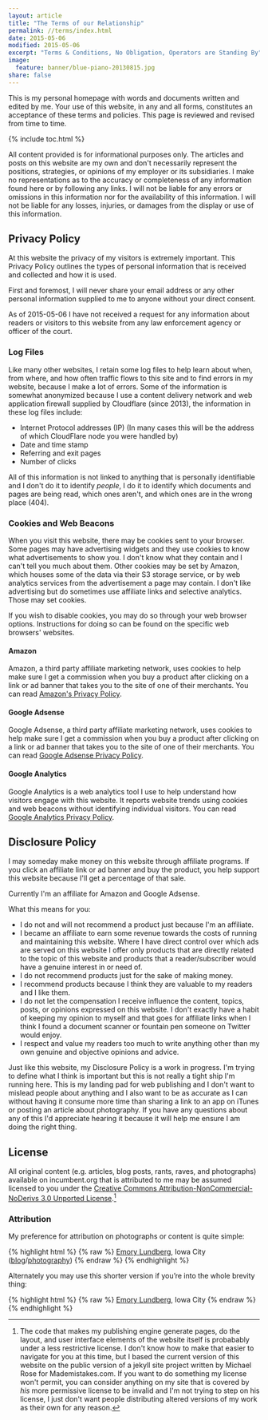 ```yaml
---
layout: article
title: "The Terms of our Relationship"
permalink: //terms/index.html
date: 2015-05-06
modified: 2015-05-06
excerpt: "Terms & Conditions, No Obligation, Operators are Standing By"
image:
  feature: banner/blue-piano-20130815.jpg
share: false
---
```


This is my personal homepage with words and documents written and edited by me. Your use of this website, in any and all forms, constitutes an acceptance of these terms and policies. This page is reviewed and revised from time to time.

{% include toc.html %}

All content provided is for informational purposes only. The articles and posts on this website are my own and don't necessarily represent the positions, strategies, or opinions of my employer or its subsidiaries. I make no representations as to the accuracy or completeness of any information found here or by following any links. I will not be liable for any errors or omissions in this information nor for the availability of this information. I will not be liable for any losses, injuries, or damages from the display or use of this information.

## Privacy Policy

At this website the privacy of my visitors is extremely important. This Privacy Policy outlines the types of personal information that is received and collected and how it is used.

First and foremost, I will never share your email address or any other personal information supplied to me to anyone without your direct consent. 

As of 2015-05-06 I have not received a request for any information about readers or visitors to this website from any law enforcement agency or officer of the court.

### Log Files

Like many other websites, I retain some log files to help learn about when, from where, and how often traffic flows to this site and to find errors in my website, because I make a lot of errors. Some of the information is somewhat anonymized because I use a content delivery network and web application firewall supplied by Cloudflare (since 2013), the information in these log files include:

* Internet Protocol addresses (IP) (In many cases this will be the address of which CloudFlare node you were handled by)
* Date and time stamp
* Referring and exit pages
* Number of clicks

All of this information is not linked to anything that is personally identifiable and I don't do it to identify *people*, I do it to identify which documents and pages are being read, which ones aren't, and which ones are in the wrong place (404).

### Cookies and Web Beacons

When you visit this website, there may be cookies sent to your browser. Some pages may have advertising widgets and they use cookies to know what advertisements to show you. I don't know what they contain and I can't tell you much about them. Other cookies may be set by Amazon, which houses some of the data via their S3 storage service, or by web analytics services from the advertisement a page may contain. I don't like advertising but do sometimes use affiliate links and selective analytics. Those may set cookies. 

If you wish to disable cookies, you may do so through your web browser options. Instructions for doing so can be found on the specific web browsers' websites.

#### Amazon

Amazon, a third party affiliate marketing network, uses cookies to help make sure I get a commission when you buy a product after clicking on a link or ad banner that takes you to the site of one of their merchants. You can read [Amazon's Privacy Policy](http://www.amazon.com/gp/help/customer/display.html?nodeId=468496).

#### Google Adsense

Google Adsense, a third party affiliate marketing network, uses cookies to help make sure I get a commission when you buy a product after clicking on a link or ad banner that takes you to the site of one of their merchants. You can read [Google Adsense Privacy Policy](http://support.google.com/adsense/bin/answer.py?hl=en&answer=48182).

#### Google Analytics

Google Analytics is a web analytics tool I use to help understand how visitors engage with this website. It reports website trends using cookies and web beacons without identifying individual visitors. You can read [Google Analytics Privacy Policy](http://www.google.com/analytics/learn/privacy.html).

## Disclosure Policy

I may someday make money on this website through affiliate programs. If you click an affiliate link or ad banner and buy the product, you help support this website because I'll get a percentage of that sale.

Currently I'm an affiliate for Amazon and Google Adsense. 

What this means for you:

* I do not and will not recommend a product just because I'm an affiliate.
* I became an affiliate to earn some revenue towards the costs of running and maintaining this website. Where I have direct control over which ads are served on this website I offer only products that are directly related to the topic of this website and products that a reader/subscriber would have a genuine interest in or need of.
* I do not recommend products just for the sake of making money.
* I recommend products because I think they are valuable to my readers and I like them.
* I do not let the compensation I receive influence the content, topics, posts, or opinions expressed on this website. I don't exactly have a habit of keeping my opinion to myself and that goes for affiliate links when I think I found a document scanner or fountain pen someone on Twitter would enjoy.
* I respect and value my readers too much to write anything other than my own genuine and objective opinions and advice.

Just like this website, my Disclosure Policy is a work in progress. I'm trying to define what I think is important but this is not really a tight ship I'm running here. This is my landing pad for web publishing and I don't want to mislead people about anything and I also want to be as accurate as I can without having it consume more time than sharing a link to an app on iTunes or posting an article about photography. If you have any questions about any of this I'd appreciate hearing it because it will help me ensure I am doing the right thing.

## License

All original content (e.g. articles, blog posts, rants, raves, and photographs) available on incumbent.org that is attributed to me may be assumed licensed to you under the [Creative Commons Attribution-NonCommercial-NoDerivs 3.0 Unported License](https://creativecommons.org/licenses/by-nc-nd/3.0/us/).[^licensealt]

[^licensealt]: The code that makes my publishing engine generate pages, do the layout, and user interface elements of the website itself is probabably under a less restrictive license. I don't know how to make that easier to navigate for you at this time, but I based the current version of this website on the public version of a jekyll site project written by Michael Rose for Mademistakes.com. If you want to do something my license won't permit, you can consider anything on my site that is covered by *his* more permissive license to be invalid and I'm not trying to step on his license, I just don't want people distributing altered versions of my work as their own for any reason.

### Attribution

My preference for attribution on photographs or content is quite simple:

{% highlight html %}
{% raw %}
<a href="http://incumbent.org/">Emory Lundberg</a>, Iowa City (<a href="http://kvet.ch/">blog</a>/<a href="http://photo.kvet.ch/">photography</a>)
{% endraw %}
{% endhighlight %}

Alternately you may use this shorter version if you’re into the whole brevity thing:

{% highlight html %}
{% raw %}
<a href="http://incumbent.org/">Emory Lundberg</a>, Iowa City
{% endraw %}
{% endhighlight %}
